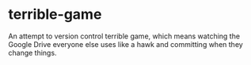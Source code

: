 # terrible-game
An attempt to version control terrible game, which means watching the Google Drive everyone else uses like a hawk and committing when they change things.
